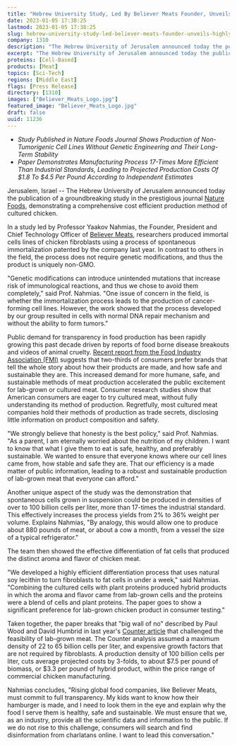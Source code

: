 ```yaml
---
title: "Hebrew University Study, Led By Believer Meats Founder, Unveils a Highly Efficient Process for the GMO-Free Production of Cultured Meat, Setting New Standards for Transparency in the Field"
date: 2023-01-05 17:38:25
lastmod: 2023-01-05 17:38:25
slug: hebrew-university-study-led-believer-meats-founder-unveils-highly-efficient-process-gmo
company: 1310
description: "The Hebrew University of Jerusalem announced today the publication of a groundbreaking study in the prestigious journal Nature Foods, demonstrating a comprehensive cost efficient production method of cultured chicken."
excerpt: "The Hebrew University of Jerusalem announced today the publication of a groundbreaking study in the prestigious journal Nature Foods, demonstrating a comprehensive cost efficient production method of cultured chicken."
proteins: [Cell-Based]
products: [Meat]
topics: [Sci-Tech]
regions: [Middle East]
flags: [Press Release]
directory: [1310]
images: ["Believer_Meats_Logo.jpg"]
featured_image: "Believer_Meats_Logo.jpg"
draft: false
uuid: 11236
---
```

-   *Study Published in Nature Foods Journal Shows Production of
    Non-Tumorigenic Cell Lines Without Genetic Engineering and Their
    Long-Term Stability*
-   *Paper Demonstrates Manufacturing Process 17-Times More Efficient
    Than Industrial Standards, Leading to Projected Production Costs Of
    \$1.8 To \$4.5 Per Pound According to Independent Estimates*

Jerusalem, Israel -- The Hebrew University of Jerusalem announced today
the publication of a groundbreaking study in the prestigious journal
[Nature
Foods](https://urldefense.com/v3/__https:/doi.org/10.1038/s43016-022-00658-w__;!!DlCMXiNAtWOc!0aghbuFbHPChUYK0283xrj90Xi7QtTZk6Up0N1a_w6cVONBWsIs7UXIn5tklz-UegM3PXt_MhMFm6flex8Fo1a5fJw$),
demonstrating a comprehensive cost efficient production method of
cultured chicken.

In a study led by Professor Yaakov Nahmias, the Founder, President and
Chief Technology Officer of [Believer
Meats](https://urldefense.com/v3/__https:/www.believermeats.com/__;!!DlCMXiNAtWOc!0aghbuFbHPChUYK0283xrj90Xi7QtTZk6Up0N1a_w6cVONBWsIs7UXIn5tklz-UegM3PXt_MhMFm6flex8G2ZTxYzQ$),
researchers produced immortal cells lines of chicken fibroblasts using a
process of spontaneous immortalization patented by the company last
year. In contrast to others in the field, the process does not require
genetic modifications, and thus the product is uniquely non-GMO.

"Genetic modifications can introduce unintended mutations that increase
risk of immunological reactions, and thus we chose to avoid them
completely," said Prof. Nahmias. "One issue of concern in the field, is
whether the immortalization process leads to the production of
cancer-forming cell lines. However, the work showed that the process
developed by our group resulted in cells with normal DNA repair
mechanism and without the ability to form tumors."

Public demand for transparency in food production has been rapidly
growing this past decade driven by reports of food borne disease
breakouts and videos of animal cruelty. [Recent report from the Food
Industry Association
(FMI)](https://urldefense.com/v3/__https:/nielseniq.com/global/en/news-center/2022/consumer-demand-for-food-transparency-remains-strong-as-omnichannel-rises/__;!!DlCMXiNAtWOc!0aghbuFbHPChUYK0283xrj90Xi7QtTZk6Up0N1a_w6cVONBWsIs7UXIn5tklz-UegM3PXt_MhMFm6flex8E7qJ9D_Q$)
suggests that two-thirds of consumers prefer brands that tell the whole
story about how their products are made, and how safe and sustainable
they are. This increased demand for more humane, safe, and sustainable
methods of meat production accelerated the public excitement for
lab-grown or cultured meat. Consumer research studies show that American
consumers are eager to try cultured meat, without fully understanding
its method of production. Regretfully, most cultured meat companies hold
their methods of production as trade secrets, disclosing little
information on product composition and safety.

"We strongly believe that honesty is the best policy," said Prof.
Nahmias. "As a parent, I am eternally worried about the nutrition of my
children. I want to know that what I give them to eat is safe, healthy,
and preferably sustainable. We wanted to ensure that everyone knows
where our cell lines came from, how stable and safe they are. That our
efficiency is a made matter of public information, leading to a robust
and sustainable production of lab-grown meat that everyone can afford."

Another unique aspect of the study was the demonstration that
spontaneous cells grown in suspension could be produced in densities of
over to 100 billion cells per liter, more than 17-times the industrial
standard. This effectively increases the process yields from 2% to 36%
weight per volume. Explains Nahmias, "By analogy, this would allow one
to produce about 880 pounds of meat, or about a cow a month, from a
vessel the size of a typical refrigerator."

The team then showed the effective differentiation of fat cells that
produced the distinct aroma and flavor of chicken meat.

"We developed a highly efficient differentiation process that uses
natural soy lecithin to turn fibroblasts to fat cells in under a week,"
said Nahmias. "Combining the cultured cells with plant proteins produced
hybrid products in which the aroma and flavor came from lab-grown cells
and the proteins were a blend of cells and plant proteins. The paper
goes to show a significant preference for lab-grown chicken product in
consumer testing."

Taken together, the paper breaks that "big wall of no" described by Paul
Wood and David Humbrid in last year's [Counter
article](https://urldefense.com/v3/__https:/thecounter.org/lab-grown-cultivated-meat-cost-at-scale/__;!!DlCMXiNAtWOc!0aghbuFbHPChUYK0283xrj90Xi7QtTZk6Up0N1a_w6cVONBWsIs7UXIn5tklz-UegM3PXt_MhMFm6flex8E5Yx1zlA$)
that challenged the feasibility of lab-grown meat. The Counter analysis
assumed a maximum density of 22 to 65 billion cells per liter, and
expensive growth factors that are not required by fibroblasts. A
production density of 100 billion cells per liter, cuts average
projected costs by 3-folds, to about \$7.5 per pound of biomass, or
\$3.3 per pound of hybrid product, within the price range of commercial
chicken manufacturing.

Nahmias concludes, "Rising global food companies, like Believer Meats,
must commit to full transparency. My kids want to know how their
hamburger is made, and I need to look them in the eye and explain why
the food I serve them is healthy, safe and sustainable. We must ensure
that we, as an industry, provide all the scientific data and information
to the public. If we do not rise to this challenge, consumers will
search and find disinformation from charlatans online. I want to lead
this conversation."
